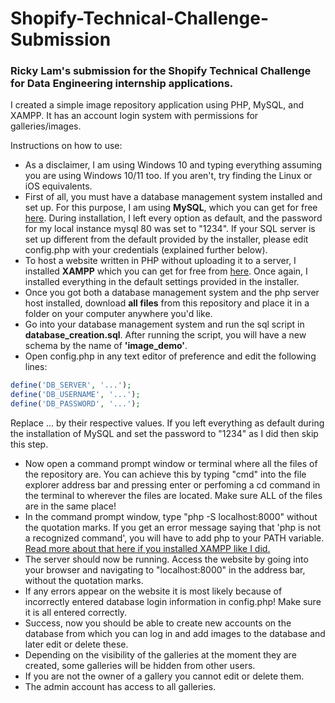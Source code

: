 # Shopify-Technical-Challenge-Submission

### Ricky Lam's submission for the Shopify Technical Challenge for Data Engineering internship applications.

I created a simple image repository application using PHP, MySQL, and XAMPP. It has an account login system with permissions for galleries/images.

Instructions on how to use:
- As a disclaimer, I am using Windows 10 and typing everything assuming you are using Windows 10/11 too. If you aren't, try finding the Linux or iOS equivalents.
- First of all, you must have a database management system installed and set up. For this purpose, I am using **MySQL**, which you can get for free [here](https://dev.mysql.com/downloads/mysql/). During installation, I left every option as default, and the password for my local instance mysql 80 was set to "1234". If your SQL server is set up different from the default provided by the installer, please edit config.php with your credentials (explained further below).
- To host a website written in PHP without uploading it to a server, I installed **XAMPP** which you can get for free from [here](https://www.apachefriends.org). Once again, I installed everything in the default settings provided in the installer.
- Once you got both a database management system and the php server host installed, download **all files** from this repository and place it in a folder on your computer anywhere you'd like.
- Go into your database management system and run the sql script in **database_creation.sql**. After running the script, you will have a new schema by the name of **'image_demo'**.
- Open config.php in any text editor of preference and edit the following lines: 
```php
define('DB_SERVER', '...');
define('DB_USERNAME', '...');
define('DB_PASSWORD', '...');
```
Replace ... by their respective values. If you left everything as default during the installation of MySQL and set the password to "1234" as I did then skip this step.
- Now open a command prompt window or terminal where all the files of the repository are. You can achieve this by typing "cmd" into the file explorer address bar and pressing enter or perfoming a cd command in the terminal to wherever the files are located. Make sure ALL of the files are in the same place!
- In the command prompt window, type "php -S localhost:8000" without the quotation marks. If you get an error message saying that 'php is not a recognized command', you will have to add php to your PATH variable. [Read more about that here if you installed XAMPP like I did.](https://stackoverflow.com/questions/31291317/php-is-not-recognized-as-an-internal-or-external-command-in-command-prompt/31291404#:~:text=You%20just%20need%20to%20a,it%20on%20the%20C%20drive.&text=Set%20%22C%3A%5Cxampp%5Cphp,in%20your%20PATH%20Environment%20Variable.&text=In%20the%20Edit%20System%20Variable,to%20your%20PATH%20Environment%20Variable.)
- The server should now be running. Access the website by going into your browser and navigating to "localhost:8000" in the address bar, without the quotation marks.
- If any errors appear on the website it is most likely because of incorrectly entered database login information in config.php! Make sure it is all entered correctly.
- Success, now you should be able to create new accounts on the database from which you can log in and add images to the database and later edit or delete these.
- Depending on the visibility of the galleries at the moment they are created, some galleries will be hidden from other users.
- If you are not the owner of a gallery you cannot edit or delete them.
- The admin account has access to all galleries.
